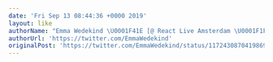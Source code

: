 ```yaml
---
date: 'Fri Sep 13 08:44:36 +0000 2019'
layout: like
authorName: "Emma Wedekind \U0001F41E [@ React Live Amsterdam \U0001F1F3\U0001F1F1]"
authorUrl: 'https://twitter.com/EmmaWedekind'
originalPost: 'https://twitter.com/EmmaWedekind/status/1172430870419869697'
---
```

